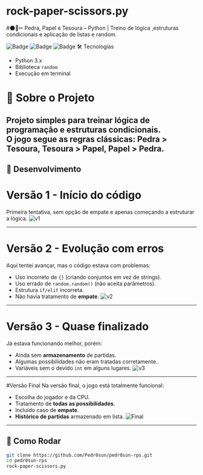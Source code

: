 # rock-paper-scissors.py
#🌑📄✂ Pedra, Papel e Tesoura – Python | Treino de lógica ,estruturas condicionais e aplicação de listas e random.

![Badge](https://img.shields.io/badge/Feito_por-Pedr0sun-blue?style=for-the-badge)
![Badge](https://img.shields.io/badge/Python-3.x-yellow?style=for-the-badge)
![Badge](https://img.shields.io/badge/Status-Concluído-brightgreen?style=for-the-badge)
🛠 Tecnologias
- Python 3.x
- Biblioteca `random`
- Execução em terminal
# 🎯 Sobre o Projeto
Projeto simples para treinar **lógica de programação** e **estruturas condicionais**.  
O jogo segue as regras clássicas: Pedra > Tesoura, Tesoura > Papel, Papel > Pedra.  
---

## 📸 Desenvolvimento
# Versão 1 - Início do código
Primeira tentativa, sem opção de empate e apenas começando a estruturar a lógica.
![v1](https://github.com/user-attachments/assets/8eb7f8fd-eb60-442f-93ed-c1f19c244e5d)

---
# Versão 2 - Evolução com erros
Aqui tentei avançar, mas o código estava com problemas:
- Uso incorreto de `{}` (criando conjuntos em vez de strings).
- Uso errado de `random.random()` (não aceita parâmetros).
- Estrutura `if/elif` incorreta.
- Não havia tratamento de **empate**.
![v2](https://github.com/user-attachments/assets/3a3d06e4-fb23-40f1-9587-56ca27fe4c54)

---

# Versão 3 - Quase finalizado
Já estava funcionando melhor, porém:
- Ainda sem **armazenamento** de partidas.
- Algumas possibilidades não eram tratadas corretamente.
- Variáveis sem o devido `int` em alguns lugares.
![v3](https://github.com/user-attachments/assets/63bbef83-bef3-499b-b92b-bdcd70a9c374)

---

#Versão Final
Na versão final, o jogo está totalmente funcional:
- Escolha do jogador e da CPU.
- Tratamento de **todas as possibilidades**.
- Incluído caso de **empate**.
- **Histórico de partidas** armazenado em lista.
![Final](https://github.com/user-attachments/assets/93c37f3e-4b51-4f82-8d62-28d586006919)

---

## 🚀 Como Rodar
```bash
git clone https://github.com/Pedr0sun/pedr0sun-rps.git
cd pedr0sun-rps
rock-paper-scissors.py

